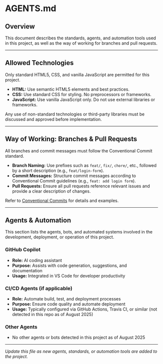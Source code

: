 
# AGENTS.md

## Overview

This document describes the standards, agents, and automation tools used in this project, as well as the way of working for branches and pull requests.

---

## Allowed Technologies

Only standard HTML5, CSS, and vanilla JavaScript are permitted for this project.

- **HTML:** Use semantic HTML5 elements and best practices.
- **CSS:** Use standard CSS for styling. No preprocessors or frameworks.
- **JavaScript:** Use vanilla JavaScript only. Do not use external libraries or frameworks.

Any use of non-standard technologies or third-party libraries must be discussed and approved before implementation.

---

## Way of Working: Branches & Pull Requests

All branches and commit messages must follow the Conventional Commit standard.

- **Branch Naming:** Use prefixes such as `feat/`, `fix/`, `chore/`, etc., followed by a short description (e.g., `feat/login-form`).
- **Commit Messages:** Structure commit messages according to Conventional Commit guidelines (e.g., `feat: add login form`).
- **Pull Requests:** Ensure all pull requests reference relevant issues and provide a clear description of changes.

Refer to [Conventional Commits](https://www.conventionalcommits.org/) for details and examples.

---

## Agents & Automation

This section lists the agents, bots, and automated systems involved in the development, deployment, or operation of this project.

### GitHub Copilot

- **Role:** AI coding assistant
- **Purpose:** Assists with code generation, suggestions, and documentation
- **Usage:** Integrated in VS Code for developer productivity

### CI/CD Agents (if applicable)

- **Role:** Automate build, test, and deployment processes
- **Purpose:** Ensure code quality and automate deployment
- **Usage:** Typically configured via GitHub Actions, Travis CI, or similar (not detected in this repo as of August 2025)

### Other Agents

- No other agents or bots detected in this project as of August 2025

---

*Update this file as new agents, standards, or automation tools are added to the project.*
